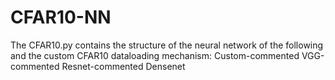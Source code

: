 # CFAR10-NN
The CFAR10.py contains the structure of the neural network of the following and the custom CFAR10 dataloading mechanism:
Custom-commented
VGG-commented
Resnet-commented
Densenet
